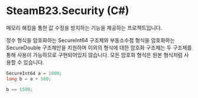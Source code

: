 ﻿# SteamB23.Security (C#)
메모리 해킹을 통한 값 수정을 방지하는 기능을 제공하는 프로젝트입니다.

정수 형식을 암호화하는 SecureInt64 구조체와 부동소수점 형식을 암호화하는 SecureDouble 구조체만을 지원하며 이외의 형식에 대한 암호화 구조체는 두 구조체를 통해 사용이 가능하므로 구현되어있지 않습니다.
모든 암호화 형식은 원본 형식처럼 사용할 수 있습니다.
``` c#
SecureInt64 a = 1000;
long b = a + 500;

b == 1500;
```